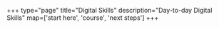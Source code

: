 +++
type="page"
title="Digital Skills"
description="Day-to-day Digital Skills"
map=['start here', 'course', 'next steps']
+++
